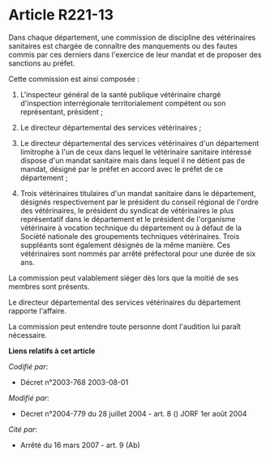 # Article R221-13

Dans chaque département, une commission de discipline des vétérinaires sanitaires est chargée de connaître des manquements ou
des fautes commis par ces derniers dans l'exercice de leur mandat et de proposer des sanctions au préfet.

Cette commission est ainsi composée :

1. L'inspecteur général de la santé publique vétérinaire chargé d'inspection interrégionale territorialement compétent ou son
représentant, président ;

2. Le directeur départemental des services vétérinaires ;

3. Le directeur départemental des services vétérinaires d'un département limitrophe à l'un de ceux dans lequel le vétérinaire
sanitaire intéressé dispose d'un mandat sanitaire mais dans lequel il ne détient pas de mandat, désigné par le préfet en
accord avec le préfet de ce département ;

4. Trois vétérinaires titulaires d'un mandat sanitaire dans le département, désignés respectivement par le président du
conseil régional de l'ordre des vétérinaires, le président du syndicat de vétérinaires le plus représentatif dans le
département et le président de l'organisme vétérinaire à vocation technique du département ou à défaut de la Société
nationale des groupements techniques vétérinaires. Trois suppléants sont également désignés de la même manière. Ces
vétérinaires sont nommés par arrêté préfectoral pour une durée de six ans.

La commission peut valablement siéger dès lors que la moitié de ses membres sont présents.

Le directeur départemental des services vétérinaires du département rapporte l'affaire.

La commission peut entendre toute personne dont l'audition lui paraît nécessaire.

**Liens relatifs à cet article**

_Codifié par_:

  - Décret n°2003-768 2003-08-01

_Modifié par_:

  - Décret n°2004-779 du 28 juillet 2004 - art. 8 () JORF 1er août 2004

_Cité par_:

  - Arrêté du 16 mars 2007 - art. 9 (Ab)
